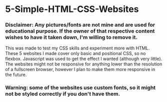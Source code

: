 # 5-Simple-HTML-CSS-Websites

### Disclaimer: Any pictures/fonts are not mine and are used for educational purpose. If the owner of that respective content wishes to have it taken down, I'm willing to remove it.

This was made to test my CSS skills and experiment more with HTML. These 5 websites I made cover only basic and positional CSS, so no flexbox. Javascript was used to get the effect I wanted (although very little). The websites might not be responsive for anything lower than the resolution of a fullscreen browser, however I plan to make them more responsive in the future.

### Warning: some of the websites use custom fonts, so it might not be styled correctly if you don't have them.
